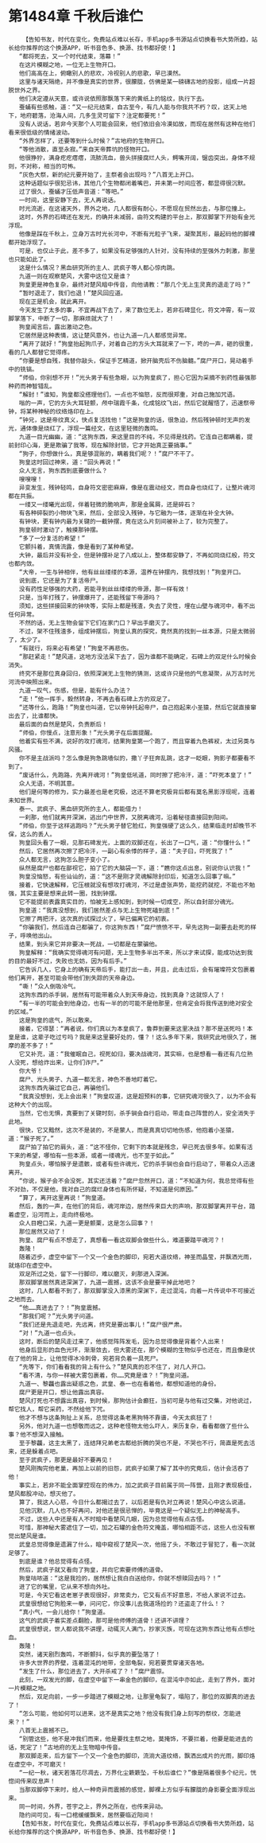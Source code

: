 # 第1484章 千秋后谁伫
        【告知书友，时代在变化，免费站点难以长存，手机app多书源站点切换看书大势所趋，站长给你推荐的这个换源APP，听书音色多、换源、找书都好使！】
       “都将死去，又一个时代结束，落幕！”
       在这片模糊之地，一位无上生物开口。
       他们高高在上，俯瞰别人的悲欢，冷视别人的悲歌，早已漠然。
       这里与诸天隔绝，并不像是真实的世界，很朦胧，仿佛是某一磅礴古地的投影，组成一片超脱世外之界。
       他们决定遵从天意，或许说依照那飘落下来的黄纸上的铭纹，执行下去。
       蚕蛹有些感触，道：“又一纪元结束，自古至今，有几人能与你我共不朽？叹，这天上地下，地府碧落，沧海人间，几多生灵可留下？注定都要死！”
       没有人说话，若非今天那个人可能会回来，他们依旧会冷漠如故，而现在居然有这种在他们看来很低级的情绪波动。
       “外界怎样了，还要等到什么时候？”古地府的生物开口。
       “等他消散，直至永寂。”来自天帝葬坑的怪物开口。
       他很狰狞，满身疙疙瘩瘩，流脓流血，兽头拼接腐烂人头，鳄嘴开阔，锯齿突出，身体不规则，不对称，相当的可怖。
       “灰色大祭，新的纪元要开始了，主祭者会出现吗？”八首无上开口。
       这种话题似乎很犯忌讳，其他几个生物都闭着嘴巴，并未第一时间应答，都显得很沉默。
       过了很久，蚕蛹才压低声音道：“等吧。”
       一时间，这里安静下去，无人再说话。
       时光流逝，在这诸天外，界外之地，几人都很有耐心，不愿现在贸然出去，与那位撞上。
       这时，外界的石碑还在发光，的确并未减弱，由符文构建的平台上，那双脚掌下开始有金光浮现。
       他像是踩在千秋上，立身万古时光长河中，不断有光粒子飞来，凝聚其形，最起码他的脚裸都开始浮现了。
       可是，也仅止于此，差不多了，如果没有足够强的人针对，没有持续的至强外力刺激，那里也只能如此了。
       这是什么情况？黑血研究所的主人、武疯子等人都心惊肉跳。
       九道一则在观察楚风，大雾中这位又是谁？
       狗皇更是神色复杂，最终对楚风暗中传音，向他请教：“那几个无上生灵真的退走了吗？”
       “暂时退走了，我们也退！”楚风回应道。
       现在正是机会，就此离开。
       今天发生了太多的事，不宜再战下去了，来了数位无上，若非石碑显化，符文冲霄，有一双脚掌落下，中断了一切，那麻烦就大了！
       狗皇闻言后，露出激动之色。
       它居然是这种表情，这让楚风意外，也让九道一几人都感觉异常。
       “离开了就好！”狗皇抬起狗爪子，对着自己的方头大耳就来了一下，咚的一声，砸的很重，看的几人都替它觉得疼。
       “你要是想自残，我替你敲头，保证手艺精道，掀开脑壳后不伤脑髓。”腐尸开口，晃动着手中的铣镐。
       “师伯，你别想不开！”光头男子有些急眼，以为狗皇疯了，担心它因为采摘不到药性最强那种药而神智错乱。
       “解封！”谁知，狗皇都没搭理他们，一点也不恼怒，反而很郑重，对自己施加咒语。
       嗡的一声，它的方头大耳轻颤，颅中瑞霞千条，化成铭纹飞出，然后它就醒悟了，迅速祭帝钟，将某种神秘的纹络烙印在上。
       “钟兄，这是帝纹真义，快点复活找他！”这是狗皇的话，很急迫，然后残钟顿时无声的发光，通体像是烧红了，浮现一篇经文，在这里轻微的轰鸣。
       九道一目光幽幽，道：“这狗东西，来这里目的不纯，不见得是找药。它连自己都瞒着，提前封印心海，更是欺骗了我等，现在解除封锁，它才开始真正要搞事。”
       “狗子，你想做什么，真是够混账的，瞒着我们呢？！”腐尸不干了。
       狗皇这时回过神来，道：“回头再说！”
       众人无言，狗东西到底要做什么？
       嗖嗖嗖！
       异变发生，残钟轻鸣，自身符文密密麻麻，像是在震动经文，而自身也烧红了，让整片魂河都在共振。
       一缕又一缕曦光出现，伴着轻微的脆响声，那是金属屑，还是碎石？
       有各种碎裂的小物块飞来，然后，全部没入残钟，与它融为一体，逐渐在补全大钟。
       有钟块，更有钟内最为关键的一截钟摆，竟在这么片刻间被补上了，较为完整了。
       狗皇顿时激动了，触摸那钟摆。
       “多了一分复活的希望！”
       它颤抖着，真情流露，像是看到了某种希望。
       大钟，最后并没有补全，但是钟摆补足了八成以上，整体都安静了，不再如同烧红般，符文也都内敛。
       “大帝，一生与钟相伴，他有丝丝缕缕的本源，温养在钟摆内，我想找到！”狗皇开口。
       说到底，它还是为了复活帝尸。
       没有药性足够强的大药，若能寻到丝丝缕缕的帝源，那一样有效！
       只是，当年打残了，钟摆爆开了，还能残留下帝源吗？
       须知，这些拼接回来的钟块等，实际上都是残渣，失去了灵性，埋在山壁与魂河中，看不出任何异常。
       不然的话，无上生物会留下它们在家门口？早出手磨灭了。
       不过，架不住残渣多，组成钟摆后，狗皇认真的探究，竟然真的找到一丝本源，只是太微弱了，太少了。
       “有就行，将来必有希望！”狗皇不再悲伤。
       “那赶紧走！”楚风道，这地方没法呆下去了，因为谁都不能确定，石碑上的双足什么时候会消失。
       终究不是那位真身回归，依照深渊无上生物的猜测，这或许只是他的气息凝聚，从万古时光河流中映照出来。
       九道一叹气，伤感，但是，能有什么办法？
       “走！”他一挥手，毅然转身，不再去看石碑上方的双足了。
       “还等什么，跑路！”狗皇也叫道，它以帝钟托起帝尸，自己抱起来小圣猿，然后它就直接窜出去了，比谁都快。
       最后面的自然是楚风，负责断后！
       “师伯，你慢点，注意形象！”光头男子在后面提醒。
       他着实有些不满，说好的攻打魂河，结果狗皇第一个跑了，而且穿着九色裤衩，太过另类与风骚。
       你不是主战派吗？怎么像是狗急跳墙似的，撒丫子狂奔乱跳，这才一眨眼，狗影子都要看不到了。
       “废话什么，先跑路，先离开魂河！”狗皇低吼道，同时擦了把冷汗，道：“吓死本皇了！”
       众人无语，不明其意。
       他们是何等的修为，实力最差也是老究极，这还不算老究极背后都有莫名黑影浮现呢，连着未知世界。
       泰一、武疯子、黑血研究所的主人，都能借力！
       一刹那，他们就离开深渊，逃出门中世界，又脱离魂河，沿着秘径直接回到阳间。
       “师伯，你至于这样逃跑吗？”光头男子替它脸红，狗皇强硬了这么久，结果临走时却晚节不保，这么的丢人。
       狗皇回头看了一眼，见那石碑发光，上面的双脚还在，长出了一口气，道：“你懂什么！”
       然后，它居然再次擦了把冷汗，一副心有余悸的样子，道：“夫子曰，吓死我了！”
       众人都无言，这狗怎么胆子变小了。
       纵然是腐尸也都在鄙视它，拍了它的大脑袋一下，道：“瞧你这点出息，别说你认识我！”
       狗皇没恼怒，有些讪讪的，道：“这不是刚才灵魂解除封印后，知道怎么回事了嘛。”
       接着，它快速解释，它压根就没有想攻打魂河，不过是虚张声势，能挖药就挖，不能也不勉强，其实主要是想来此转一圈，找到钟摆。
       它不能提前表露真实目的，怕被无上感知到，到时候一切成空，所以自封部分魂光。
       狗皇道：“我真没想到，我们居然差点与无上生物死磕到底！”
       它擦了两把汗，这次真的试探过火了，早已偏离它的初衷。
       “你骗我们，然后连自己都骗了，你这狗东西！”腐尸愤愤不平，早先这狗一副要去赴死的样子，呼唤他出山。
       结果，到头来它并非要决一死战，一切都是在蒙骗他。
       狗皇解释：“我确实觉得魂河有问题，无上生物多半出不来，所以才来试探，能成功达到我的目的最好不过，失败也无妨，因为有后手。”
       它告诉几人，它身上的确有天帝后手，能打出一击，并且，此击过后，会有璀璨符文包裹着他们离开，甚至可能会带他们到失踪的天帝身边。
       “嘶！”众人倒吸冷气。
       这狗东西的杀手锏，居然有可能带着众人到天帝身边，找到真身？这就惊人了！
       “有一半的可能会到他身边，也有一半的的可能不是他那里，但肯定会将我传送到绝对安全的区域。”
       这是狗皇的底气，所以敢来。
       接着，它得瑟：“再者说，你们真以为本皇疯了，鲁莽到要来这里决战？那不是送死吗！本皇是谁，这辈子吃过亏吗？我是来这里要好处的，懂？！这么多年下来，我研究此地很久了，揣摩的差不多了！”
       它又补充，道：“我催眠自己，视死如归，要决战魂河，其实嘛，也是想看一看还有几位熟人没死，想给炸出来，让你们诈尸。”
       你大爷！
       腐尸、光头男子、九道一都无言，神色不善地盯着它。
       这狗东西先骗过它自己，再骗他们。
       “我真没想到，无上会出来！”狗皇叹道，这是超预料的事，它研究魂河很久了，以为不会有这种大个的出现。
       当然，它也无惧，真要到了关键时刻，杀手锏会自行启动，带走自己阵营的人，安全消失于此地。
       很快，它又黯然，这次不是装的，不是蒙人，而是真真切切地伤感，他抱着小圣猿，道：“猴子死了。”
       腐尸拍了拍它的肩头，道：“这不怪你，它剩下的本就是残念，早已死去很多年。如果有活下来的希望，哪怕有一些本源，或者一缕魂光，也不至于如此。”
       狗皇点头，哪怕猴子是遗骸，或者有些许魂光，它的杀手锏也会自行启动了，带着众人迅速离开。
       “你说，猴子会不会没死，其实还活着？”腐尸忽然开口，道：“不知道为何，我总觉得有些不对劲，不仅是他，我对自己的腐烂身体也有所怀疑，不知道是何原因。”
       “算了，离开这里再说！”狗皇道。
       然后，轰的一声，在他们的背后，魂河岸边，居然传来巨大的声响，那双脚掌离开平台，踏着虚空，沿河而上，走向终极地。
       众人目瞪口呆，九道一更是颤栗，这是怎么回事？！
       那位居然又动了！
       狗皇、腐尸有点不想走了，真想看一看这双脚会做些什么，难道要踏平魂河？！
       轰隆！
       随着迈步，虚空中留下一个又一个金色的脚印，宛若大道纹络，神圣而晶莹，并飘洒光雨，就烙印在虚空中。
       双足所过之处，留下一行脚印，难以磨灭，刹那进入深渊。
       那双脚掌居然真进深渊了，九道一震撼，这该不会是要平掉此地吧？
       这时，几人都看不到了，那双脚掌没入漆黑的深渊下，走过混沌，向着一片传说中不可接近之地而去。
       “他……真进去了？！”狗皇震撼。
       “那我们呢？”光头男子问道。
       “我们还是先退走吧，先远离，终究是要出事儿！”腐尸很严肃。
       “对！”九道一也点头。
       这时，断后的楚风走过来了，他感觉阵阵发毛，因为总觉得像是背着个人出来！
       他身后显形的血色光环，渐渐敛去，但大雾还在，那个模糊的生物似乎也还在，而且像是伏在了他的背上，让他觉得冰冷刺骨，宛若背负着一具死尸。
       “先等下，你们看看我的背上有什么？”楚风真的忍不住了，对几人开口。
       “看不清，与你一样被大雾包裹着，你……究竟是谁？！”狗皇问道。
       九道一、黎龘也露出疑惑之色，武皇、泰一也在看着他，都想知道他的身份。
       腐尸更是开口，想让他露出真容。
       楚风打死也不想露出真容，到时候，那狗估计会癫狂，当初可是与他有过交集，对他说过，帮它找人，帮它采药，不然给他下咒。
       他才不想与这条狗扯上关系，总觉得这条老黑狗特不靠谱，今天太疯狂了！
       另外，他对九道一也想敬而远之，这种老怪物太他么吓人，来历复杂，看看都做了些什么事？他不想深入接触。
       至于黎龘，这主太黑了，连结拜兄弟老古都给折腾的哭也不是，不哭也不行，简直是死去活来，还是躲着点吧。
       至于武疯子，那更是最好不要再见！
       楚风刚掏完他老巢，再加上以前的旧怨，武疯子如果了解了其中的究竟后，估计会活吞了他！
       事实上，若非不能全面掌控现在的伟力，加之武疯子目前属于同一阵营，且刚才表现极佳，楚风都股冲动，想灭他了。
       算了，我这人心慈，今日什么都揭过去了，以后若是有仇对立再说！楚风心中这么说道。
       见他沉默，几人也不好再问，对他还是很忌惮的，毕竟这是一个疑似无上的神秘高手。
       不过，这些人中还是有人不时暗中看楚风几眼，因为总觉得他有点古怪。
       可惜，那神秘大雾遮住了一切，加之石罐的金色符文掩盖，哪怕相距不远，这些人也没有察觉出楚风是谁。
       武皇总觉得像是遗漏了什么，暗中窥视了楚风一次，他摇了头，不敢过于冒犯了，看一次就足够了。
       到底是谁？他总觉得有点怪。
       然后，武疯子就又看向了狗皇，并向它索要师傅的道骨。
       狗皇咕哝道：“这是我捡的，居然想让我白白送给你，你就不想赎回去吗？！”
       进了它的嘴里，它从来不想向外吐。
       可是，今天它看这老崽子表现很好，非常卖力，它又有点不好意思，不给人家说不过去。
       武皇很想给它狗脸来一拳，问问它，你没事儿去我道场捡的？还盗走了什么！？
       “真小气，一会儿给你！”狗皇道。
       这气的武疯子着实差点翻脸，那可是他师傅的道骨！还讲不讲理？
       武皇很想说，世人都说我不讲理，动辄灭人满门，抄家灭族，可现在这狗东西让他有点想吐血。
       轰隆！
       突然，诸天剧烈轰鸣，不断颤抖，似乎真的要坠落了！
       许多大世界的界壁，连着混沌的地带，全部龟裂，宛若要贯穿诸天各地。
       “发生了什么，那位进去了，大开杀戒了？！”腐尸震惊。
       此刻，一双发光的脚，在虚空中留下一串金色的脚印，在混沌中亦如此，走到了界外，面对一片模糊之地。
       然后，双足向前，一步一步踏进了模糊之地，让那里龟裂了，塌陷了，那位的双脚真的进去了！
       “怎么可能，他如何可以进来，这不是真实之地？他没有我们身上刻写的祭纹，怎能进来？！”
       八首无上震撼不已。
       “别管这些，他不是冲我们而来，他是要找主祭之地，莫掩饰，不要拦着，他要是能进去的话，死定了！”古地府的无上生物暗中传音。
       那双脚走来，后方留下一个又一个金色的脚印，流淌大道纹络，飘洒出成片的光雨，脚印烙在虚空中，不可磨灭！
       “一纪一秋，诸天若落花尽凋去，万界化尘簌簌坠，千秋后谁伫？”像是隔着很多个纪元，恍惚间传来叹息声！
       当那双脚停下来时，给人一种奇异而震撼的感觉，脚裸上方似乎有朦胧的身影要全面浮现出来。
       同一时间，外界，苍宇之上，界外之所在，也传来异动。
       隐约间可见，有一口棺缓缓飘来，居然要临近阳间！
       【告知书友，时代在变化，免费站点难以长存，手机app多书源站点切换看书大势所趋，站长给你推荐的这个换源APP，听书音色多、换源、找书都好使！】